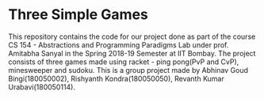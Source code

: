 # Three Simple Games
This repository contains the code for our project done as part of the course CS 154 - Abstractions and Programming Paradigms Lab under prof. Amitabha Sanyal in the Spring 2018-19 Semester at IIT Bombay. The project consists of three games made using racket - ping pong(PvP and CvP), minesweeper and sudoku. This is a group project made by Abhinav Goud Bingi(180050002), Rishyanth Kondra(180050050), Revanth Kumar Urabavi(180050114).
